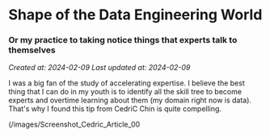# Shape of the Data Engineering World
### Or my practice to taking notice things that experts talk to themselves

_Created at: 2024-02-09_
_Last updated at: 2024-02-09_

I was a big fan of the study of accelerating expertise. I believe the best thing that I can do in my youth is to identify all the skill tree to become experts and overtime learning about them (my domain right now is data). That's why I found this tip from CedriC Chin is quite compelling.

(/images/Screenshot_Cedric_Article_00
